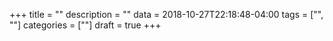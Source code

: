 +++
title = ""
description = ""
data = 2018-10-27T22:18:48-04:00
tags = ["", ""]
categories = [""]
draft = true
+++
